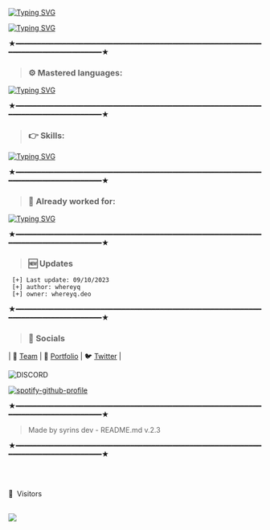 
[![Typing SVG](https://readme-typing-svg.demolab.com?font=Unbounded&weight=700&size=30&duration=5000&pause=1000&color=33F741&background=1E42FF00&center=true&width=435&lines=WhereYq)](https://git.io/typing-svg)

[![Typing SVG](https://readme-typing-svg.demolab.com?font=Unbounded&weight=700&pause=1000&color=1D6CF7&background=1E42FF00&center=true&width=435&lines=GITHUB.COM%2FWhereYq)](https://git.io/typing-svg)

★━━━━━━━━━━━━━━━━━━━━━━━━━━━━━━━━━━━━━━━━━━━━━━━━━━━━━━━━━━━━━━━━━━━━━━━━━━━━━━━━★


> ### ⚙️ Mastered languages: 
[![Typing SVG](https://readme-typing-svg.herokuapp.com?color=F7007A&duration=400&lines=js,;php,;html-css,;c#;c++)](https://git.io/typing-svg)

★━━━━━━━━━━━━━━━━━━━━━━━━━━━━━━━━━━━━━━━━━━━━━━━━━━━━━━━━━━━━━━━━━━━━━━━━━━━━━━━━★


> ### 👉 Skills: 
[![Typing SVG](https://readme-typing-svg.herokuapp.com?color=6b34eb&duration=4000&lines=Auth+Developer;Back+End;Gaming+Cheat+System;Web+Design)](https://git.io/typing-svg)

★━━━━━━━━━━━━━━━━━━━━━━━━━━━━━━━━━━━━━━━━━━━━━━━━━━━━━━━━━━━━━━━━━━━━━━━━━━━━━━━━★

> ### 👋 Already worked for: 
[![Typing SVG](https://readme-typing-svg.herokuapp.com?color=ebae34&duration=50&lines=CodeLineStore)](https://git.io/typing-svg)

★━━━━━━━━━━━━━━━━━━━━━━━━━━━━━━━━━━━━━━━━━━━━━━━━━━━━━━━━━━━━━━━━━━━━━━━━━━━━━━━━★

> ### 🆕 Updates 
 
```PY 
 [+] Last update: 09/10/2023
 [+] author: whereyq
 [+] owner: whereyq.deo 
 ```
 
 ★━━━━━━━━━━━━━━━━━━━━━━━━━━━━━━━━━━━━━━━━━━━━━━━━━━━━━━━━━━━━━━━━━━━━━━━━━━━━━━━━★
 
 > ### 🎈 Socials 
 
 | 🐻 [Team](https://byte-breaker.com) | 🐴 [Portfolio](https://syrins.byte-breaker.com) | 🐦 [Twitter](https://twitter.com/Syrins) |
 
 ![DISCORD](https://discord.c99.nl/widget/theme-1/935959975698788392.png)
 
[![spotify-github-profile](https://spotify-github-profile.vercel.app/api/view?uid=vvxm4yy9aomu37lqtgiedyh4p&cover_image=true&theme=novatorem&show_offline=false&background_color=000000&interchange=false&bar_color=ff0000&bar_color_cover=false)](https://spotify-github-profile.vercel.app/api/view?uid=vvxm4yy9aomu37lqtgiedyh4p&redirect=true)

 
 ★━━━━━━━━━━━━━━━━━━━━━━━━━━━━━━━━━━━━━━━━━━━━━━━━━━━━━━━━━━━━━━━━━━━━━━━━━━━━━━━━★
 
 > Made by syrins dev - README.md v.2.3
 
  ★━━━━━━━━━━━━━━━━━━━━━━━━━━━━━━━━━━━━━━━━━━━━━━━━━━━━━━━━━━━━━━━━━━━━━━━━━━━━━━━━★
  

 <br><br>
<p>👀 &nbsp;Visitors</p>
 <br>
<img align="left" src="https://profile-counter.glitch.me/syrins/count.svg" />
